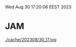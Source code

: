 Wed Aug 30 17:20:06 EEST 2023
# JAM
<a href='./cache/202308/30_17.log'>./cache/202308/30_17.log</a>
